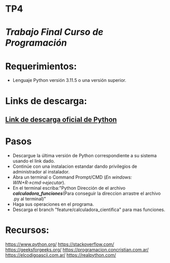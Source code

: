 # TP4
# *Trabajo Final Curso de Programación*

# Requerimientos:
- Lenguaje Python versión 3.11.5 o una versión superior.

# Links de descarga:
[Link de descarga oficial de Python](https://www.python.org/downloads/)
-
# Pasos
- Descargue la última versión de Python correspondiente a su sistema usando el link dado.
- Continúe con una instalacion estandar dando privilegios de administrador al instalador.
- Abra un terminal o Command Prompt/CMD (*En windows: WIN+R→cmd→ejecutar*).
- En el terminal escriba:"Python Dirección de el archivo ***calculadora_funciones***(Para conseguir la direccion arrastre el archivo .py al terminal)"
- Haga sus operaciones en el programa.
- Descarga el branch "feature/calculadora_cientifica" para mas funciones.
  
# Recursos:
https://www.python.org/
https://stackoverflow.com/
https://geeksforgeeks.org/
https://programacion.concristian.com.ar/
https://elcodigoascii.com.ar/
https://realpython.com/
